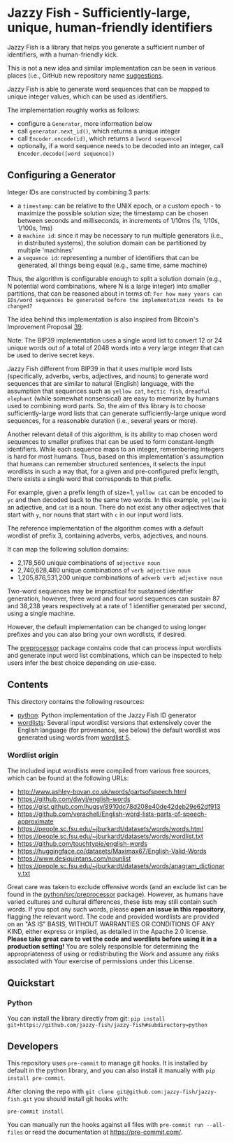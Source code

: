 # Jazzy Fish - Sufficiently-large, unique, human-friendly identifiers

Jazzy Fish is a library that helps you generate a sufficient number of identifiers, with a human-friendly kick.

This is not a new idea and similar implementation can be seen in various places (i.e., GitHub new repository name [suggestions](https://github.com/new).

Jazzy Fish is able to generate word sequences that can be mapped to unique integer values, which can be used as identifiers.

The implementation roughly works as follows:

- configure a `Generator`, more information below
- call `generator.next_id()`, which returns a unique integer
- call `Encoder.encode(id)`, which returns a `[word sequence]`
- optionally, if a word sequence needs to be decoded into an integer, call `Encoder.decode([word sequence])`

## Configuring a Generator

Integer IDs are constructed by combining 3 parts:

- a `timestamp`: can be relative to the UNIX epoch, or a custom epoch - to maximize the possible solution size;
  the timestamp can be chosen between seconds and milliseconds, in increments of 1/10ms (1s, 1/10s, 1/100s, 1ms)
- a `machine id`: since it may be necessary to run multiple generators (i.e., in distributed systems), the solution domain can be partitioned by multiple 'machines'
- a `sequence id`: representing a number of identifiers that can be generated, all things being equal (e.g., same time, same machine)

Thus, the algorithm is configurable enough to split a solution domain (e.g., N potential word combinations, where N is a large integer) into smaller partitions, that can be reasoned about in terms of: `For how many years can IDs/word sequences be generated before the implementation needs to be changed?`

The idea behind this implementation is also inspired from Bitcoin's Improvement Proposal [39](https://github.com/bitcoin/bips/blob/master/bip-0039.mediawiki).

Note: The BIP39 implementation uses a single word list to convert 12 or 24 unique words out of a total of 2048 words into a very large integer that can be used to derive secret keys.

Jazzy Fish different from BIP39 in that it uses multiple word lists (specifically, adverbs, verbs, adjectives, and nouns) to generate word sequences that are similar to natural (English) language, with the assumption that sequences such as `yellow cat`, `hectic fish`, `dreadful elephant` (while somewhat nonsensical) are easy to memorize by humans used to combining word parts. So, the aim of this library is to choose sufficiently-large word lists that can generate sufficiently-large unique word sequences, for a reasonable duration (i.e., several years or more).

Another relevant detail of this algorithm, is its ability to map chosen word sequences to smaller prefixes that can be used to form constant-length identifiers.
While each sequence maps to an integer, remembering integers is hard for most humans. Thus, based on this implementation's assumption that humans can remember structured sentences, it selects the input wordlists in such a way that, for a given and pre-configured prefix length, there exists a single word that corresponds to that prefix.

For example, given a prefix length of size=1, `yellow cat` can be encoded to `yc` and then decoded back to the same two words. In this example, `yellow` is an adjective, and `cat` is a noun. There do not exist any other adjectives that start with `y`, nor nouns that start with `c` in our input word lists.

The reference implementation of the algorithm comes with a default wordlist of prefix 3, containing adverbs, verbs, adjectives, and nouns.

It can map the following solution domains:

- 2,178,560 unique combinations of `adjective noun`
- 2,740,628,480 unique combinations of `verb adjective noun`
- 1,205,876,531,200 unique combinations of `adverb verb adjective noun`

Two-word sequences may be impractical for sustained identifier generation, however, three word and four word sequences can sustain 87 and 38,238 years respectively at a rate of 1 identifier generated per second, using a single machine.

However, the default implementation can be changed to using longer prefixes and you can also bring your own wordlists, if desired.

The [preprocessor](python/src/preprocessor) package contains code that can process input wordlists and generate input word list combinations,
which can be inspected to help users infer the best choice depending on use-case.

## Contents

This directory contains the following resources:

- [python](./python): Python implementation of the Jazzy Fish ID generator
- [wordlists](./wordlists): Several input wordlist versions that extensively cover the English language (for provenance, see below)
  the default wordlist was generated using words from [wordlist 5](./wordlists/5).

### Wordlist origin

The included input wordlists were compiled from various free sources, which can be found at the following URLs:

- <http://www.ashley-bovan.co.uk/words/partsofspeech.html>
- <https://github.com/dwyl/english-words>
- <https://gist.github.com/hugsy/8910dc78d208e40de42deb29e62df913>
- <https://github.com/verachell/English-word-lists-parts-of-speech-approximate>
- <https://people.sc.fsu.edu/~jburkardt/datasets/words/words.html>
- <https://people.sc.fsu.edu/~jburkardt/datasets/words/wordlist.txt>
- <https://github.com/touchtypie/english-words>
- <https://huggingface.co/datasets/Maximax67/English-Valid-Words>
- <https://www.desiquintans.com/nounlist>
- <https://people.sc.fsu.edu/~jburkardt/datasets/words/anagram_dictionary.txt>

Great care was taken to exclude offensive words (and an exclude list can be found in the [python/src/preprocessor](./python/src/preprocessor) package).
However, as humans have varied cultures and cultural differences, these lists may still contain such words.
If you spot any such words, please **open an issue in this repository**, flagging the relevant word.
The code and provided wordlists are provided on an "AS IS" BASIS, WITHOUT WARRANTIES OR CONDITIONS OF ANY KIND, either express or implied, as detailed
in the Apache 2.0 license. **Please take great care to vet the code and wordlists before using it in a production setting!**
You are solely responsible for determining the appropriateness of using or redistributing the Work and assume any risks associated with
Your exercise of permissions under this License.

## Quickstart

### Python

You can install the library directly from git:
`pip install git+https://github.com/jazzy-fish/jazzy-fish#subdirectory=python`

## Developers

This repository uses `pre-commit` to manage git hooks. It is installed by default in the python library, and you can also
install it manually with `pip install pre-commit`.

After cloning the repo with `git clone git@github.com:jazzy-fish/jazzy-fish.git` you should install git hooks with:

```shell
pre-commit install
```

You can manually run the hooks against all files with `pre-commit run --all-files` or
read the documentation at <https://pre-commit.com/>.
